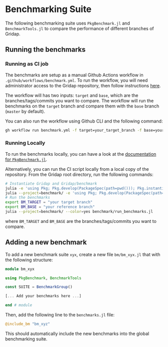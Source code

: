 # Benchmarking Suite

The following benchmarking suite uses `PkgBenchmark.jl` and `BenchmarkTools.jl` to compare the performance of different branches of Gridap. 

## Running the benchmarks

### Running as CI job

The benchmarks are setup as a manual Github Actions workflow in `.github/workflows/benchmark.yml`. To run the workflow, you will need administrator access to the Gridap repository, then follow instructions [here](https://docs.github.com/en/actions/managing-workflow-runs-and-deployments/managing-workflow-runs/manually-running-a-workflow).

The workflow will has two inputs: `target` and `base`, which are the branches/tags/commits you want to compare. The workflow will run the benchmarks on the `target` branch and compare them with the `base` branch (`master` by default).

You can also run the workflow using Github CLI and the following command:

```bash
gh workflow run benchmark.yml -f target=your_target_branch -f base=your_base_branch
```

### Running Locally

To run the benchmarks locally, you can have a look at the [documentation for `PkgBenchmark.jl`](https://juliaci.github.io/PkgBenchmark.jl/stable/run_benchmarks/).

Alternatively, you can run the CI script locally from a local copy of the repository. From the Gridap root directory, run the following commands:

```bash
# Instantiate Gridap and Gridap/benchmark
julia -e 'using Pkg; Pkg.develop(PackageSpec(path=pwd())); Pkg.instantiate()'
julia --project=benchmark/ -e 'using Pkg; Pkg.develop(PackageSpec(path=pwd())); Pkg.instantiate()'
# Run the benchmarks
export BM_TARGET = "your target branch"
export BM_BASE = "your reference branch"
julia --project=benchmark/ --color=yes benchmark/run_benchmarks.jl
```

where `BM_TARGET` and `BM_BASE` are the branches/tags/commits you want to compare.

## Adding a new benchmark

To add a new benchmark suite `xyx`, create a new file `bm/bm_xyx.jl` that with the following structure:

```julia
module bm_xyx

using PkgBenchmark, BenchmarkTools

const SUITE = BenchmarkGroup()

[... Add your benchmarks here ...]

end # module
```

Then, add the following line to the `benchmarks.jl` file:

```julia
@include_bm "bm_xyz"
```

This should automatically include the new benchmarks into the global benchmarking suite.
